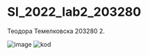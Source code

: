# SI_2022_lab2_203280
Теодора Темелковска 203280
2.

![image](https://user-images.githubusercontent.com/85082180/171946936-e406e9fa-0537-44c0-b9f4-0badc4cfc9f7.png)
![kod](https://user-images.githubusercontent.com/85082180/171947286-03829959-c77a-4a21-aa23-d881fa4469a0.png)
